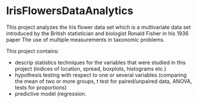 # IrisFlowersDataAnalytics

This project analyzes the Iris flower data set which is a multivariate data set introduced by the British statistician and biologist Ronald Fisher in his 1936 paper The use of multiple measurements in taxonomic problems.

This project contains: 
<ul>
<li> descrip statistics techniques for the variables that were studied in this project (indices of location, spread, boxplots, histograms etc.)</li>
<li>hypothesis testing with respect to one or several variables (comparing the mean of two or more groups, t test for paired/unpaired data, ANOVA, tests for proportions)</li>
<li>predictive model (regression.</li>
<ul>
